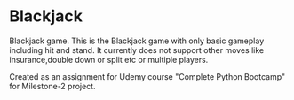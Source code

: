 # Blackjack
Blackjack game. This is the Blackjack game with only basic gameplay including hit and stand. It currently does not support other moves like insurance,double down or split etc or multiple players.

Created as an assignment for Udemy course "Complete Python Bootcamp" for Milestone-2 project.
